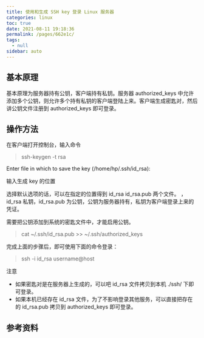 ```yaml
---
title: 使用和生成 SSH key 登录 Linux 服务器
categories: linux
toc: true
date: 2021-08-11 19:18:36
permalink: /pages/662e1c/
tags: 
  - null
sidebar: auto
---
```


## 基本原理


基本原理为服务器持有公钥，客户端持有私钥。服务器 authorized_keys 中允许添加多个公钥，则允许多个持有私钥的客户端登陆上来。客户端生成密匙对，然后讲公钥文件注册到 authorized_keys 即可登录。

## 操作方法

在客户端打开控制台，输入命令

> ssh-keygen -t rsa

Enter file in which to save the key (/home/hp/.ssh/id_rsa): 

输入生成 key 的位置

选择默认选项的话，可以在指定的位置得到 id_rsa  id_rsa.pub 两个文件。
，id_rsa 私钥，id_rsa.pub 为公钥，公钥为服务器持有，私钥为客户端登录上来的凭证。

需要把公钥添加到系统的密匙文件中，才能启用公钥。

> cat ~/.ssh/id_rsa.pub >> ~/.ssh/authorized_keys 


完成上面的步骤后，即可使用下面的命令登录：

> ssh -i id_rsa username@host

注意

- 如果密匙对是在服务器上生成的，可以吧 id_rsa 文件拷贝到本机 ./ssh/ 下即可登录。
- 如果本机已经存在 id_rsa 文件，为了不影响登录其他服务，可以直接把存在的 id_rsa.pub 拷贝到 authorized_keys 即可登录。


## 参考资料
